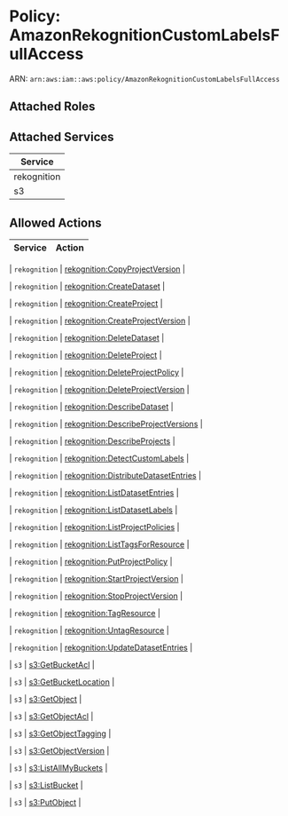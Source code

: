 # Policy: AmazonRekognitionCustomLabelsFullAccess

ARN: `arn:aws:iam::aws:policy/AmazonRekognitionCustomLabelsFullAccess`

## Attached Roles

## Attached Services

| Service |
|---------|
| rekognition |
| s3 |

## Allowed Actions

| Service | Action |
|:-------:|--------|

| `rekognition` | [rekognition:CopyProjectVersion](../actions.md#rekognition:copyprojectversion) |

| `rekognition` | [rekognition:CreateDataset](../actions.md#rekognition:createdataset) |

| `rekognition` | [rekognition:CreateProject](../actions.md#rekognition:createproject) |

| `rekognition` | [rekognition:CreateProjectVersion](../actions.md#rekognition:createprojectversion) |

| `rekognition` | [rekognition:DeleteDataset](../actions.md#rekognition:deletedataset) |

| `rekognition` | [rekognition:DeleteProject](../actions.md#rekognition:deleteproject) |

| `rekognition` | [rekognition:DeleteProjectPolicy](../actions.md#rekognition:deleteprojectpolicy) |

| `rekognition` | [rekognition:DeleteProjectVersion](../actions.md#rekognition:deleteprojectversion) |

| `rekognition` | [rekognition:DescribeDataset](../actions.md#rekognition:describedataset) |

| `rekognition` | [rekognition:DescribeProjectVersions](../actions.md#rekognition:describeprojectversions) |

| `rekognition` | [rekognition:DescribeProjects](../actions.md#rekognition:describeprojects) |

| `rekognition` | [rekognition:DetectCustomLabels](../actions.md#rekognition:detectcustomlabels) |

| `rekognition` | [rekognition:DistributeDatasetEntries](../actions.md#rekognition:distributedatasetentries) |

| `rekognition` | [rekognition:ListDatasetEntries](../actions.md#rekognition:listdatasetentries) |

| `rekognition` | [rekognition:ListDatasetLabels](../actions.md#rekognition:listdatasetlabels) |

| `rekognition` | [rekognition:ListProjectPolicies](../actions.md#rekognition:listprojectpolicies) |

| `rekognition` | [rekognition:ListTagsForResource](../actions.md#rekognition:listtagsforresource) |

| `rekognition` | [rekognition:PutProjectPolicy](../actions.md#rekognition:putprojectpolicy) |

| `rekognition` | [rekognition:StartProjectVersion](../actions.md#rekognition:startprojectversion) |

| `rekognition` | [rekognition:StopProjectVersion](../actions.md#rekognition:stopprojectversion) |

| `rekognition` | [rekognition:TagResource](../actions.md#rekognition:tagresource) |

| `rekognition` | [rekognition:UntagResource](../actions.md#rekognition:untagresource) |

| `rekognition` | [rekognition:UpdateDatasetEntries](../actions.md#rekognition:updatedatasetentries) |

| `s3` | [s3:GetBucketAcl](../actions.md#s3:getbucketacl) |

| `s3` | [s3:GetBucketLocation](../actions.md#s3:getbucketlocation) |

| `s3` | [s3:GetObject](../actions.md#s3:getobject) |

| `s3` | [s3:GetObjectAcl](../actions.md#s3:getobjectacl) |

| `s3` | [s3:GetObjectTagging](../actions.md#s3:getobjecttagging) |

| `s3` | [s3:GetObjectVersion](../actions.md#s3:getobjectversion) |

| `s3` | [s3:ListAllMyBuckets](../actions.md#s3:listallmybuckets) |

| `s3` | [s3:ListBucket](../actions.md#s3:listbucket) |

| `s3` | [s3:PutObject](../actions.md#s3:putobject) |
